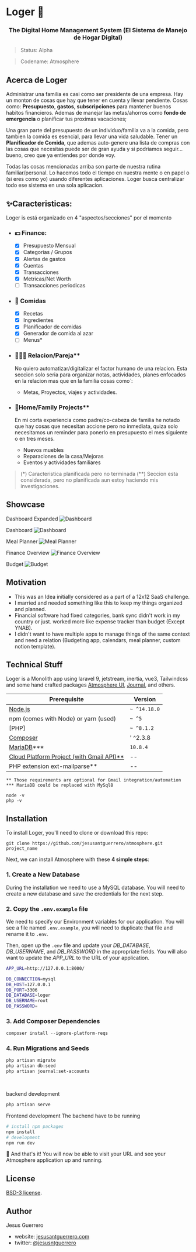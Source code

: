 # Loger 🏡

<h3 align="center">
    The Digital Home Management System (El Sistema de Manejo de Hogar Digital)
</h3>

<!-- <p align="center">
	<strong>
		<a href="https://loger.neatlancer.com/">Website</a>
		•
		<a href="https://loger.neatlancer.com">Docs</a>
		•
		<a href="https://loger.neatlancer.com">Demo</a>
	</strong>
</p> -->
> Status: Alpha

> Codename: Atmosphere
## Acerca de Loger

Administrar una familia es casi como ser presidente de una empresa. 
Hay un monton de cosas que hay que tener en cuenta y llevar pendiente.
Cosas como: **Presupuesto**, **gastos**, **subscripciones** para mantener buenos habitos financieros.
Ademas de manejar las metas/ahorros como **fondo de emergencia** o planificar tus proximas vacaciones;

Una gran parte del presupuesto de un individuo/familia va a la comida, pero tambien la comida es esencial,
para llevar una vida saludable. Tener un **Planificador de Comida**, que ademas auto-genere una lista de compras con las cosas que necesitas puede ser de gran ayuda y si podriamos seguir... bueno, creo que ya entiendes por donde voy.

Todas las cosas mencionadas arriba son parte de nuestra rutina familiar/personal. 
Lo hacemos todo el tiempo en nuestra mente o en papel o (si eres como yo) usando diferentes aplicaciones. Loger busca centralizar todo ese sistema en una sola aplicacion.

## ✨Caracteristicas:

Loger is está organizado en 4 "aspectos/secciones" por el momento

* ### 💵 Finance:
    - [x] Presupuesto Mensual
    - [x] Categorias / Grupos
    - [x] Alertas de gastos
    - [x] Cuentas
    - [x] Transacciones
    - [x] Metricas/Net Worth
    - [ ] Transacciones periodicas

* ### 🍗 Comidas
    - [x] Recetas   
    - [x] Ingredientes
    - [x] Planificador de comidas
    - [x] Generador de comida al azar
    - [ ] Menus*

* ### 👨‍👩‍👧 Relacion/Pareja**
    No quiero automatizar/digitalizar el factor humano de una relacion. Esta seccion solo seria para organizar notas, actividades, planes enfocados en la relacion mas que en la familia cosas como`:

    - Metas, Proyectos, viajes y actividades.

* ### 🏡Home/Family Projects**
    En mi corta experiencia como padre/co-cabeza de familia he notado que hay cosas que necesitan accione pero no inmediata,
    quiza solo necesitamos un reminder para ponerlo en presupuesto el mes siguiente o en tres meses.

    - Nuevos muebles
    - Reparaciones de la casa/Mejoras
    - Eventos y actividades familiares


>  (*) Caracteristica planificada pero no terminada
(**) Seccion esta considerada, pero no planificada aun estoy haciendo mis investigaciones.

<!-- ## Demo

<a href="https://cloud.digitalocean.com/apps/new?repo=https://github.com/jesusantguerrero/atmosphere/tree/staging" target="_blank"><img src="https://www.deploytodo.com/do-btn-blue.svg" width="240" alt="Deploy to DO"></a> -->

## Showcase

Dashboard Expanded 
![Dashboard](/public/images/full-sized-dashboard.png)

Dashboard
![Dashboard](/public/images/dashboard-small-menu.png)

Meal Planner
![Meal Planner](/public/images/meal-planner.png)

Finance Overview
![Finance Overview](/public/images/finance-overview.png)

Budget
![Budget](/public/images/budget.png)

## Motivation
- This was an Idea initially considered as a part of a 12x12 SaaS challenge.
- I married and needed something like this to keep my things organized and planned.
- Financial software had fixed categories, bank sync didn't work in my country or just. worked more like expense tracker than budget (Except YNAB).
- I didn't want to have multiple apps to manage things of the same context and need a relation (Budgeting app, calendars, meal planner, custom notion template).


## Technical Stuff
Loger is a Monolith app using laravel 9, jetstream, inertia, vue3, Tailwindcss and some hand crafted packages [Atmosphere UI](https://github.com/jesusantguerrero/atmosphere-ui), [Journal](https://github.com/insane-code/journal), and others.


| Prerequisite                                          | Version     |
| ------------------------------------------------------| ----------  |
| [Node.js](http://nodejs.org)                          | `~ ^14.18.0`|
| npm (comes with Node) or yarn (used)                  | `~ ^5`      |
| [PHP]                                                 | `~ ^8.1.2`  |
| [Composer](https://getcomposer.org/)                  | ' ^2.3.8    |
| [MariaDB](https://mariadb.org/)***                    |  `10.8.4`   |
| [Cloud Platform Project (with Gmail API)**](https://developers.google.com/gmail/api/quickstart/js)                                |    --                                                 |             |
| PHP extension ext-mailparse**                         |      --     |

`** Those requirements are optional for Gmail integration/automation`
`*** MariaDB could be replaced with MySql8`

```shell
node -v
php -v
```

## Installation

To install Loger, you'll need to clone or download this repo:

```
git clone https://github.com/jesusantguerrero/atmosphere.git project_name
```

Next, we can install Atmosphere with these **4 simple steps**:

### 1. Create a New Database

During the installation we need to use a MySQL database. You will need to create a new database and save the credentials for the next step.

### 2. Copy the `.env.example` file

We need to specify our Environment variables for our application. You will see a file named `.env.example`, you will need to duplicate that file and rename it to `.env`.

Then, open up the `.env` file and update your *DB_DATABASE*, *DB_USERNAME*, and *DB_PASSWORD* in the appropriate fields. You will also want to update the *APP_URL* to the URL of your application.

```bash
APP_URL=http://127.0.0.1:8000/

DB_CONNECTION=mysql
DB_HOST=127.0.0.1
DB_PORT=3306
DB_DATABASE=loger
DB_USERNAME=root
DB_PASSWORD=
```

### 3. Add Composer Dependencies
```php
composer install --ignore-platform-reqs
```
### 4. Run Migrations and Seeds

```bash
php artisan migrate
php artisan db:seed
php artisan journal:set-accounts
```
<br>

backend development
```bash
php artisan serve
```
Frontend development
The bachend have to be running

```bash
# install npm packages
npm install
# development
npm run dev
```

🎉 And that's it! You will now be able to visit your URL and see your Atmosphere application up and running.

## License
[BSD-3 license](https://github.com/jesusantguerrero/atmosphere/blob/master/LICENSE).

## Author
Jesus Guerrero
- website: [jesusantguerrero.com](https://jesusantguerrero.com)
- twitter: [@jesusntguerrero](https://twitter.com/jesusntguerrero) 
